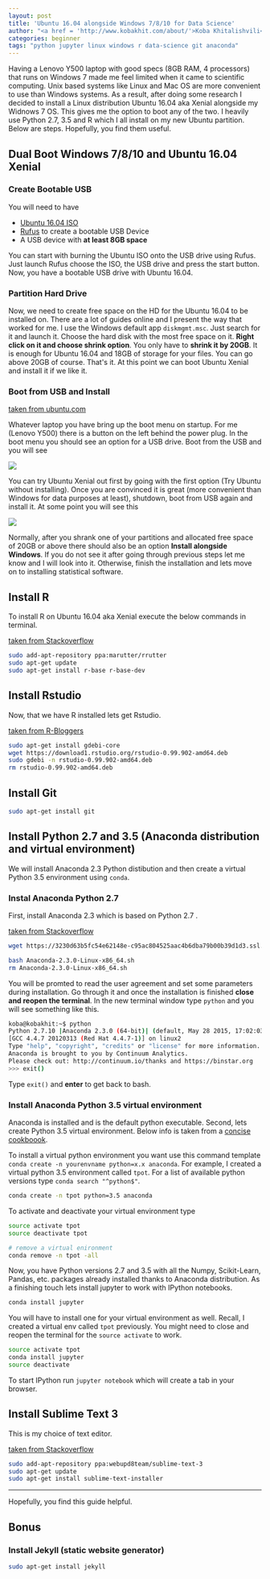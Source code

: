 ```yaml
---
layout: post
title: 'Ubuntu 16.04 alongside Windows 7/8/10 for Data Science'
author: "<a href = 'http://www.kobakhit.com/about/'>Koba Khitalishvili</a>"
categories: beginner
tags: "python jupyter linux windows r data-science git anaconda"
---
```


Having a Lenovo Y500 laptop with good specs (8GB RAM, 4 processors) that runs on Windows 7 made me feel limited when it came to scientific computing. Unix based systems like Linux  and Mac OS are more convenient to use than Windows systems. As a result, after doing some research I decided to install a Linux distribution Ubuntu 16.04 aka Xenial alongside my Widnows 7 OS. This gives me the option to boot any of the two. I heavily use Python 2.7, 3.5 and R which I all install on my new Ubuntu partition. Below are steps. Hopefully, you find them useful.

## Dual Boot Windows 7/8/10 and Ubuntu 16.04 Xenial 

### Create Bootable USB

You will need to have 

  - [Ubuntu 16.04 ISO](http://www.ubuntu.com/download/desktop)
  - [Rufus](https://rufus.akeo.ie/) to create a bootable USB Device
  - A USB device with **at least 8GB space**

You can start with burning the Ubuntu ISO onto the USB drive using Rufus. Just launch Rufus choose the ISO, the USB drive and press the start button. Now, you have a bootable USB drive with Ubuntu 16.04.

### Partition Hard Drive

Now, we need to create free space on the HD for the Ubuntu 16.04 to be installed on. There are a lot of guides online and I present the way that worked for me. I use the Windows default app `diskmgmt.msc`. Just search for it and launch it. Choose the hard disk with the most free space on it. **Right click on it and choose shrink option**. You only have to **shrink it by 20GB**. It is enough for Ubuntu 16.04 and 18GB of storage for your files. You can go above 20GB of course. That's it. At this point we can boot Ubuntu Xenial and install it if we like it.

### Boot from USB and Install

[taken from ubuntu.com](http://www.ubuntu.com/download/desktop/install-ubuntu-desktop)

Whatever laptop you have bring up the boot menu on startup. For me (Lenovo Y500) there is a button on the left behind the power plug. In the boot menu you should see an option for a USB drive. Boot from the USB and you will see 

<img src = "http://www.tecmint.com/wp-content/uploads/2016/04/Ubuntu-16.04-Boot-Screen.png" />

You can try Ubuntu Xenial out first by going with the first option (Try Ubuntu without installing). Once you are convinced it is great (more convenient than Windows for data purposes at least), shutdown, boot from USB again and install it. At some point you will see this

<img src = "https://assets.ubuntu.com/v1/b42312cd-download-desktop-install-ubuntu-desktop_4.jpg" />

Normally, after you shrank one of your partitions and allocated free space of 20GB or above there should also be an option **Install alongside Windows**. If you do not see it after going through previous steps let me know and I will look into it. Otherwise, finish the installation and lets move on to installing statistical software.

## Install R

To install R on Ubuntu 16.04 aka Xenial execute the below commands in terminal.


[taken from Stackoverflow](http://askubuntu.com/questions/496788/you-have-held-broken-package-while-trying-to-install-r)

```bash
sudo add-apt-repository ppa:marutter/rrutter
sudo apt-get update
sudo apt-get install r-base r-base-dev
```

## Install Rstudio

Now, that we have R installed lets get Rstudio.

[taken from R-Bloggers](http://www.r-bloggers.com/how-to-install-r-on-linux-ubuntu-16-04-xenial-xerus/)

```bash
sudo apt-get install gdebi-core
wget https://download1.rstudio.org/rstudio-0.99.902-amd64.deb
sudo gdebi -n rstudio-0.99.902-amd64.deb
rm rstudio-0.99.902-amd64.deb
```

## Install Git

```bash
sudo apt-get install git
```

## Install Python 2.7 and 3.5 (Anaconda distribution and virtual environment)

We will install Anaconda 2.3 Python distibution and then create a virtual Python 3.5 environment using `conda`. 

### Instal Anaconda Python 2.7

First, install Anaconda 2.3 which is based on Python 2.7 .

[taken from Stackoverflow](http://askubuntu.com/a/507666)

```bash
wget https://3230d63b5fc54e62148e-c95ac804525aac4b6dba79b00b39d1d3.ssl.cf1.rackcdn.com/Anaconda-2.3.0-Linux-x86_64.sh

bash Anaconda-2.3.0-Linux-x86_64.sh
rm Anaconda-2.3.0-Linux-x86_64.sh
```

You will be promted to read the user agreement and set some parameters during installation. Go through it and once the installation is finished **close and reopen the terminal**. In the new terminal window type `python` and you will see something like this.

```bash
koba@kobakhit:~$ python
Python 2.7.10 |Anaconda 2.3.0 (64-bit)| (default, May 28 2015, 17:02:03) 
[GCC 4.4.7 20120313 (Red Hat 4.4.7-1)] on linux2
Type "help", "copyright", "credits" or "license" for more information.
Anaconda is brought to you by Continuum Analytics.
Please check out: http://continuum.io/thanks and https://binstar.org
>>> exit()
```

Type `exit()` and **enter** to get back to bash.

### Install Anaconda Python 3.5 virtual environment

Anaconda is installed and is the default python executable. Second, lets create Python 3.5 virtual environment. Below info is taken from a [concise cookboook](https://uoa-eresearch.github.io/eresearch-cookbook/recipe/2014/11/20/conda/).

To  install a virtual python environment you want use this command template `conda create -n yourenvname python=x.x anaconda`. For example, I created a virtual python 3.5 environment called `tpot`. For a list of available python versions type `conda search "^python$"`.

```bash
conda create -n tpot python=3.5 anaconda
```

To activate and deactivate your virtual environment type

```bash
source activate tpot
source deactivate tpot

# remove a virtual enironment
conda remove -n tpot -all
```

Now, you have Python versions 2.7 and 3.5 with all the Numpy, Scikit-Learn, Pandas, etc. packages already installed thanks to Anaconda distribution. As a finishing touch lets install jupyter to work with IPython notebooks.

```bash
conda install jupyter
```

You will have to install one for your virtual environment as well. Recall, I created a virtual env called `tpot` previously. You might need to close and reopen the terminal for the `source activate` to work.

```bash
source activate tpot
conda install jupyter
source deactivate
```

To start IPython run `jupyter notebook` which will create a tab in your browser.


## Install Sublime Text 3

This is my choice of text editor.

[taken from Stackoverflow](http://askubuntu.com/questions/172698/how-do-i-install-sublime-text-2-3)

```bash
sudo add-apt-repository ppa:webupd8team/sublime-text-3
sudo apt-get update
sudo apt-get install sublime-text-installer
```

<hr>

Hopefully, you find this guide helpful.

## Bonus

### Install Jekyll (static website generator)

```bash
sudo apt-get install jekyll
```









